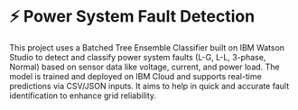 # ⚡ Power System Fault Detection

This project uses a Batched Tree Ensemble Classifier built on IBM Watson Studio to detect and classify power system faults (L-G, L-L, 3-phase, Normal) based on sensor data like voltage, current, and power load. 
The model is trained and deployed on IBM Cloud and supports real-time predictions via CSV/JSON inputs. 
It aims to help in quick and accurate fault identification to enhance grid reliability.
